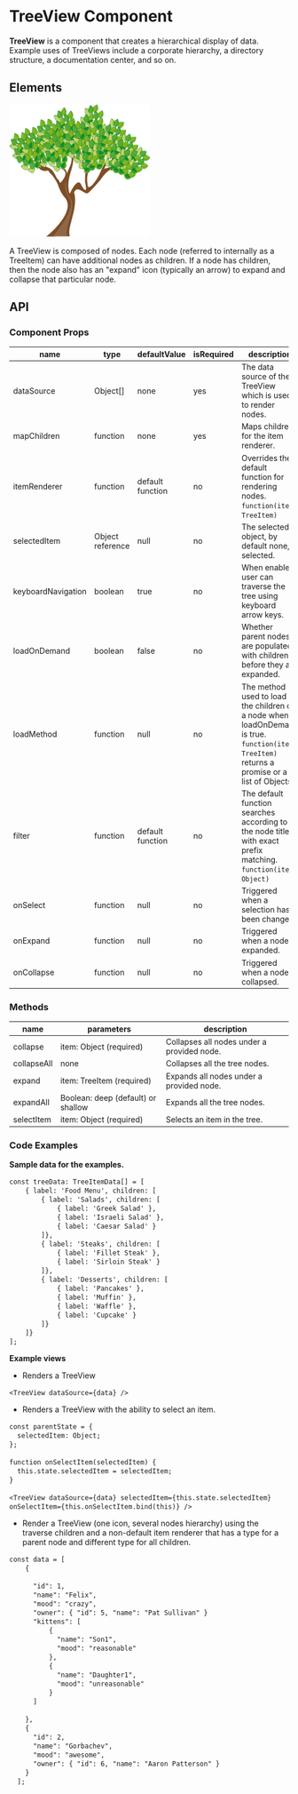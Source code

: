 # TreeView Component

**TreeView** is a component that creates a hierarchical display of data. Example uses of TreeViews include a corporate hierarchy, a directory structure, a documentation center, and so on.

## Elements

![TreeView example](./assets/treeview.png)

A TreeView is composed of nodes. Each node (referred to internally as a TreeItem) can have additional nodes as children. If a node has children, then the node also has an "expand" icon (typically an arrow) to expand and collapse that particular node.

## API

### Component Props

| name        | type                                  | defaultValue | isRequired | description                              |
| ----------- | ------------------------------------- | ------------ | ---------- | ---------------------------------------- |
| dataSource | Object[] | none | yes | The data source of the TreeView which is used to render nodes. |
| mapChildren | function | none | yes | Maps children for the item renderer. |
| itemRenderer | function | default function | no | Overrides the default function for rendering nodes.<br>`function(item: TreeItem)` |
| selectedItem | Object reference | null | no | The selected object, by default none, is selected. |
| keyboardNavigation | boolean | true | no | When enabled, user can traverse the tree using keyboard arrow keys. |
| loadOnDemand | boolean | false | no | Whether parent nodes are populated with children before they are expanded. |
| loadMethod | function | null | no | The method used to load the children of a node when loadOnDemand is true.<br>`function(item: TreeItem)`<br>returns a promise or a list of Objects |
| filter | function | default function | no | The default function searches according to the node title with exact prefix matching.<br>`function(item: Object)`|
| onSelect | function | null | no | Triggered when a selection has been changed. |
| onExpand | function | null | no | Triggered when a node is expanded. |
| onCollapse | function | null | no | Triggered when a node is collapsed. |

### Methods

| name        | parameters                                  | description               |
| ----------- | ------------------------------------- | ------------------------------- |
| collapse | item: Object (required) | Collapses all nodes under a provided node. |
| collapseAll | none | Collapses all the tree nodes. |
| expand | item: TreeItem (required) | Expands all nodes under a provided node. |
| expandAll | Boolean: deep (default) or shallow | Expands all the tree nodes. |
| selectItem | item: Object (required) | Selects an item in the tree. |


### Code Examples

**Sample data for the examples.**

```
const treeData: TreeItemData[] = [
    { label: 'Food Menu', children: [
        { label: 'Salads', children: [
            { label: 'Greek Salad' },
            { label: 'Israeli Salad' },
            { label: 'Caesar Salad' }
        ]},
        { label: 'Steaks', children: [
            { label: 'Fillet Steak' },
            { label: 'Sirloin Steak' }
        ]},
        { label: 'Desserts', children: [
            { label: 'Pancakes' },
            { label: 'Muffin' },
            { label: 'Waffle' },
            { label: 'Cupcake' }
        ]}
    ]}
];
```

**Example views**

* Renders a TreeView

```
<TreeView dataSource={data} />
```

* Renders a TreeView with the ability to select an item.

```
const parentState = {
  selectedItem: Object;
};

function onSelectItem(selectedItem) {
  this.state.selectedItem = selectedItem;
}

<TreeView dataSource={data} selectedItem={this.state.selectedItem} onSelectItem={this.onSelectItem.bind(this)} />
```

* Render a TreeView (one icon, several nodes hierarchy) using the traverse children and a non-default item renderer that has a type for a parent node and different type for all children.

```
const data = [
    {

      "id": 1,
      "name": "Felix",
      "mood": "crazy",
      "owner": { "id": 5, "name": "Pat Sullivan" }
      "kittens": [
          {
            "name": "Son1",
            "mood": "reasonable"
          },
          {
            "name": "Daughter1",
            "mood": "unreasonable"
          }
      ]

    },
    {
      "id": 2,
      "name": "Gorbachev",
      "mood": "awesome",
      "owner": { "id": 6, "name": "Aaron Patterson" }
    }
  ];
```

